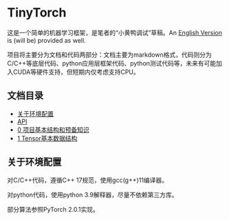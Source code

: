 # TinyTorch
这是一个简单的机器学习框架，是笔者的“小黄鸭调试”草稿。An [English Version](./README.en.md) is (will be) provided as well.

项目将主要分为文档和代码两部分：文档主要为markdown格式，代码则分为C/C++等底层代码、python应用层框架代码、python测试代码等，未来有可能加入CUDA等硬件支持，但短期内仅考虑支持CPU。

## 文档目录
- [关于环境配置](#关于环境配置)
- [API](documents/zh/API.md)
- [0 项目基本结构和预备知识](documents/zh/0_StructureOfProj.md)
- [1 Tensor基本数据结构](documents/zh/1_BaseOfTensor.md)

## 关于环境配置

对C/C++代码，遵循C++ 17规范，使用gcc(g++)11编译器。

对python代码，使用python 3.9解释器，尽量不依赖第三方库。

部分算法参照PyTorch 2.0.1实现。
